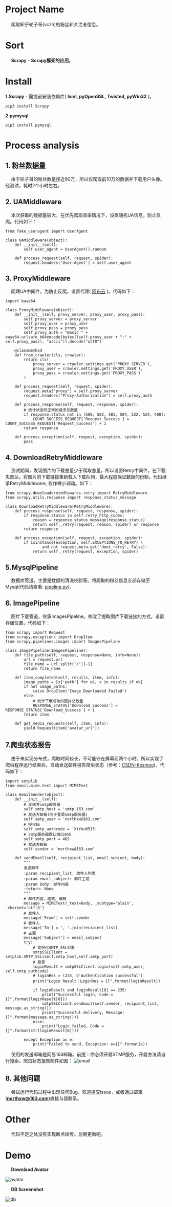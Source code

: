 # Project Name
&emsp; 爬取知乎轮子哥(vczh)的粉丝和关注者信息。

# Sort
&emsp; **Scrapy** - **Scrapy框架的应用**。

# Install
**1.Scrapy** - 需提前安装依赖库( **lxml, pyOpenSSL, Twisted, pyWin32** )。
```
pip3 install Scrapy
```

**2.pymysql**
```
pip3 install pymysql
```

# Process analysis
## 1. 粉丝数据量
&emsp; 由于轮子哥的粉丝数量接近80万，所以仅爬取前10万的数据并下载用户头像。经测试，耗时2个小时左右。

## 2. UAMiddleware
&emsp; 本次获取的数据量较大，在优先爬取效率情况下，设置随机UA信息，防止反爬。代码如下：
```
from fake_useragent import UserAgent

class UAMiddleware(object):
    def __init__(self):
        self.user_agent = UserAgent().random

    def process_request(self, request, spider):
        request.headers['User-Agent'] = self.user_agent
```

## 3. ProxyMiddleware
&emsp; 同理UA中间件，为防止反爬，设置代理( [阿布云](https://www.abuyun.com/) )。代码如下：
```
import base64

class ProxyMiddleware(object):
    def __init__(self, proxy_server, proxy_user, proxy_pass):
        self.proxy_server = proxy_server
        self.proxy_user = proxy_user
        self.proxy_pass = proxy_pass
        self.proxy_auth = "Basic " + base64.urlsafe_b64encode(bytes((self.proxy_user + ":" + self.proxy_pass), "ascii")).decode("utf8")

    @classmethod
    def from_crawler(cls, crawler):
        return cls(
            proxy_server = crawler.settings.get('PROXY_SERVER'),
            proxy_user = crawler.settings.get('PROXY_USER'),
            proxy_pass = crawler.settings.get('PROXY_PASS')
        )

    def process_request(self, request, spider):
        request.meta["proxy"] = self.proxy_server
        request.headers["Proxy-Authorization"] = self.proxy_auth

    def process_response(self, request, response, spider):
        # 统计状态码正常的请求总数量
        if response.status not in [500, 502, 503, 504, 522, 524, 408]:
            COUNT_SUCCESS_REQUEST['Request_Success'] = COUNT_SUCCESS_REQUEST['Request_Success'] + 1
        return response

    def process_exception(self, request, exception, spider):
        pass
```

## 4. DownloadRetryMiddleware
&emsp; 测试期间，发现图片的下载总量少于爬取总量，所以设置Retry中间件，在下载失败后，将图片的下载链接重新载入下载队列，最大程度保证数据的份额。代码继承RetryMiddleware, 仅作微小调动。如下：
```
from scrapy.downloadermiddlewares.retry import RetryMiddleware
from scrapy.utils.response import response_status_message

class DownloadRetryMiddleware(RetryMiddleware):
    def process_response(self, request, response, spider):
        if response.status in self.retry_http_codes:
            reason = response_status_message(response.status)
            return self._retry(request, reason, spider) or response
        return response

    def process_exception(self, request, exception, spider):
        if isinstance(exception, self.EXCEPTIONS_TO_RETRY) \
                and not request.meta.get('dont_retry', False):
            return self._retry(request, exception, spider)
```

## 5.MysqlPipeline
&emsp; 数据库管道，主要是数据的清洗校验等。将爬取的粉丝信息全部存储至Mysql(代码请查看: [pipeline.py](https://github.com/Northxw/Python3_WebSpider/blob/master/16-vczh/vczh/pipelines.py))。


## 6. ImagePipeline
&emsp; 图片下载管道，继承ImagesPipeline。修改了提取图片下载链接的方式，设置存储位置，代码如下：
```
from scrapy import Request
from scrapy.exceptions import DropItem
from scrapy.pipelines.images import ImagesPipeline

class ImagePipeline(ImagesPipeline):
    def file_path(self, request, response=None, info=None):
        url = request.url
        file_name = url.split('/')[-1]
        return file_name

    def item_completed(self, results, item, info):
        image_paths = [x['path'] for ok, x in results if ok]
        if not image_paths:
            raise DropItem('Image Downloaded Failed')
        else:
            # 统计下载成功的图片总数量
            RESPONSE_STATUS['Download_Success'] = RESPONSE_STATUS['Download_Success'] + 1
        return item

    def get_media_requests(self, item, info):
        yield Request(item['avatar_url'])
```

## 7.爬虫状态报告
&emsp; 由于未实现分布式，爬取时间较长，不可能守在屏幕前两个小时。所以实现了爬虫程序运行结束后，自动发送邮件报告爬虫状态（参考：[CSDN-Kosmoo](https://blog.csdn.net/zwq912318834/article/details/78014762?utm_source=blogxgwz5))。代码如下：
```
import smtplib
from email.mime.text import MIMEText

class EmailSender(object):
    def __init__(self):
        # 发送方smtp服务器
        self.smtp_host = 'smtp.163.com'
        # 发送方邮箱(同于登录smtp服务器)
        self.smtp_user = 'northxw@163.com'
        # 授权码
        self.smtp_authcode = 'XiYou0513'
        # smtp服务器默认端口465
        self.smtp_port = 465
        # 发送方邮箱
        self.sender = 'northxw@163.com'

    def sendEmail(self, recipient_list, email_subject, body):
        """
        发送邮件
        :param recipient_list: 收件人列表
        :param email_subject: 邮件主题
        :param body: 邮件内容
        :return: None
        """
        # 邮件内容、格式、编码
        message = MIMEText(_text=body, _subtype='plain', _charset='utf-8')
        # 发件人
        message['From'] = self.sender
        # 收件人
        message['To'] = ', '.join(recipient_list)
        # 主题
        message['Subject'] = email_subject
        try:
            # 实例化SMTP_SSL对象
            smtpSSLClient = smtplib.SMTP_SSL(self.smtp_host,self.smtp_port)
            # 登录
            loginResult = smtpSSLClient.login(self.smtp_user, self.smtp_authcode)
            # loginRes = (235, b'Authentication successful')
            print("Login Result：LoginRes = {}".format(loginResult))

            if loginResult and loginResult[0] == 235:
                print("Successful login, Code = {}".format(loginResult[0]))
                smtpSSLClient.sendmail(self.sender, recipient_list, message.as_string())
                print("Successful delivery. Message:{}".format(message.as_string()))
            else:
                print("Login failed, Code = {}".format(str(loginResult[0])))

        except Exception as e:
            print("Failed to send, Exception: e={}".format(e))
```

&emsp; 使用的发送邮箱是网易163邮箱。前提：你必须开启STMP服务，开启方法请自行搜索。爬虫状态报告邮件如图：
![email](https://github.com/Northxw/Python3_WebSpider/blob/master/16-vczh/vczh/utils/email.png)

## 8. 其他问题
&emsp; 尝试运行代码过程中出现任何Bug，欢迎提交issue，或者通过邮箱(**northxw@163.com**)直接与我联系。

# Other
&emsp; 代码不足之处没有实现断点续传。后期更新吧。

# Demo
&emsp; **Downlaod Avatar**

![avatar](https://github.com/Northxw/Python3_WebSpider/blob/master/16-vczh/vczh/utils/followers.png)

&emsp; **DB Screenshot**

![db](https://github.com/Northxw/Python3_WebSpider/blob/master/16-vczh/vczh/utils/db_follower.png)
